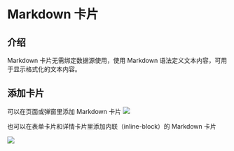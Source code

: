 # Markdown 卡片

## 介绍

Markdown 卡片无需绑定数据源使用，使用 Markdown 语法定义文本内容，可用于显示格式化的文本内容。

## 添加卡片

可以在页面或弹窗里添加 Markdown 卡片
![](/other-blocks/markdown-add.png)

也可以在表单卡片和详情卡片里添加内联（inline-block）的 Markdown 卡片

![](/other-blocks/markdown-add2.png)
